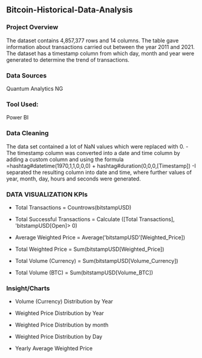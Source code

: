 ## Bitcoin-Historical-Data-Analysis

### Project Overview

The dataset contains 4,857,377 rows and 14 columns. The table gave information about transactions carried out between the year 2011 and 2021. The dataset has a timestamp column from which day, month and year were generated to determine the trend of transactions. 

### Data Sources 

Quantum Analytics NG 

### Tool Used:

Power BI 

### Data Cleaning

The data set contained a lot of NaN values which were replaced with 0. - The timestamp column was converted into a date and time column by adding a custom column and using the formula =hashtag#datetime(1970,1,1,0,0,0) + hashtag#duration(0,0,0,[Timestamp]) -I separated the resulting column into date and time, where further values of year, month, day, hours and seconds were generated.

###   DATA VISUALIZATION KPIs
 - Total Transactions = Countrows(bitstampUSD)
   
 - Total Successful Transactions = Calculate ([Total Transactions], 'bitstampUSD[Open]> 0)

-  Average Weighted Price = Average('bitstampUSD'[Weighted_Price]) 

-  Total Weighted Price = Sum(bitstampUSD[Weighted_Price])

 -   Total Volume (Currency) = Sum(bitstampUSD[Volume_Currency])
 
 -  Total Volume (BTC) = Sum(bitstampUSD[Volume_BTC])


### Insight/Charts 
- Volume (Currency) Distribution by Year 

- Weighted Price Distribution by Year

 -  Weighted Price Distribution by month 
 
-  Weighted Price Distribution by Day

 -  Yearly Average Weighted Price 
